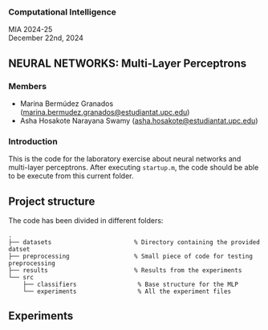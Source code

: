 ### Computational Intelligence 
MIA 2024-25 <br >
December 22nd, 2024

## NEURAL NETWORKS: Multi-Layer Perceptrons

### Members
- Marina Bermúdez Granados (marina.bermudez.granados@estudiantat.upc.edu) <br >
- Asha Hosakote Narayana Swamy (asha.hosakote@estudiantat.upc.edu) <br >


### Introduction 
This is the code for the laboratory exercise about neural networks and multi-layer perceptrons. After executing `startup.m`, the code should be able to be execute from this current folder.

## Project structure
The code has been divided in different folders:

    .
    ├── datasets                       % Directory containing the provided datset
    ├── preprocessing                  % Small piece of code for testing preprocessing
    ├── results                        % Results from the experiments
    └── src
        ├── classifiers                 % Base structure for the MLP
        └── experiments                 % All the experiment files


## Experiments

